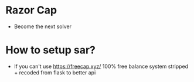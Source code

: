 # Razor Cap

- Become the next solver

# How to setup sar?
- If you can't use https://freecap.xyz/ 100% free balance system stripped + recoded from flask to better api
